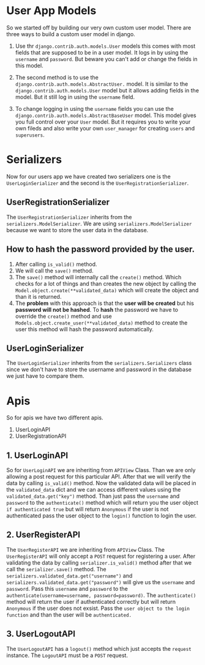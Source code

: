 # User App Models
So we started off by building our very own custom user model. There are three ways to build  a custom user model in django.

1. Use thr `django.contrib.auth.models.User` models this comes with most fields that are supposed to be in a user model. It logs in by using the `username` and `password`. But beware you can't add or change the fields in this model.

2. The second method is to use the `django.contrib.auth.models.AbstractUser.` model. It is similar to the `django.contrib.auth.models.User` model but it allows adding fields in the model. But it still log in using the `username` field.

3. To change logging in using the `username` fields you can use the `django.contrib.auth.models.AbstractBaseUser` model. This model gives you full control over your `User` model.
But it requires you to write your own fileds and also write your own `user_manager` for creating `users` and `superusers`.


# Serializers
Now for our users app we have created two serializers one is the `UserLoginSerializer` and the second is the `UserRegistrationSerializer`.

## UserRegistrationSerializer
The `UserRegistrationSerializer` inherits from the `serializers.ModelSerializer`. We are using `serializers.ModelSerializer` because we want to store the user data in the database.

## How to hash the password provided by the user. 
1. After calling `is_valid()` method. 
2. We will call the `save()` method. 
3. The `save()` method will internally call the `create()` method. Which checks for a lot of things and than creates the new object by calling the `Model.object.create(**validated_data)` which will create the object and than it is returned.
4. The **problem** with this approach is that the **user will be created** but his **password will not be hashed**. To **hash** the password we have to override the `create()` method and use `Models.object.create_user(**validated_data)` method to create the user this method will hash the password automatically.

## UserLoginSerializer
The `UserLoginSerializer` inherits from the `serializers.Serializers` class since we don't have to store the username and password in the database we just have to compare them.

# Apis
So for apis we have two different apis.
1. UserLoginAPI
2. UserRegistrationAPI

## 1. UserLoginAPI
So for `UserLoginAPI` we are inheriting from `APIView` Class. Than we are only allowing a post request for this particular API.
After that we will verify the data by calling `is_valid()` method. Now the validated data will be placed in the `validated_data` dict and we can access different values using the `validated_data.get("key")` method.
Than just pass the `username` and `password` to the `authenticate()` method which will return you the user object `if authenticated true` but will return `Anonymous` if the user is not authenticated pass the user object to the `login()` function to login the user.

## 2. UserRegisterAPI
The `UserRegisterAPI` we are inheriting from `APIView` Class. The `UserRegisterAPI` will only accept a `POST` request for registering a user.
After validating the data by calling `serializer.is_valid()` method after that we call the `serializer.save()` method.
The `serializers.validated_data.get("username")` and `serializers.validated_data.get("password")` will give us the `username` and `password`. Pass this `username` and `password` to the `authenticate(username=username, password=password)`.
The `authenticate()` method will return the user if authenticated correctly but will return `Anonymous` if the user does not exsist.
Pass the `user object to the login function` and than the user will be `authenticated.`

## 3. UserLogoutAPI
The `UserLogoutAPI` has a `logout()` method which just accepts the `request` instance.
The `LogoutAPI` must be a `POST` request.
